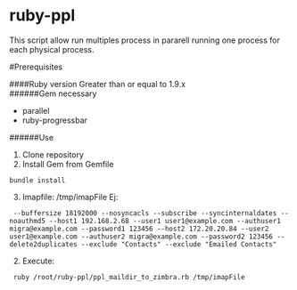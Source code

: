 # ruby-ppl

This script allow run multiples process in pararell running one process for each physical process. 

#Prerequisites

####Ruby version
Greater than or equal to 1.9.x  
######Gem necessary
* parallel
* ruby-progressbar

######Use
1. Clone repository
2. Install Gem from Gemfile
```
bundle install
```
3. Imapfile: /tmp/imapFile
Ej:
```
 --buffersize 18192000 --nosyncacls --subscribe --syncinternaldates --noauthmd5 --host1 192.168.2.68 --user1 user1@example.com --authuser1 migra@example.com --password1 123456 --host2 172.20.20.84 --user2 user1@example.com --authuser2 migra@example.com --password2 123456 --delete2duplicates --exclude "Contacts" --exclude "Emailed Contacts"
```
2. Execute:
```
 ruby /root/ruby-ppl/ppl_maildir_to_zimbra.rb /tmp/imapFile 
```

